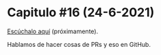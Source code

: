 # Capitulo #16 (24-6-2021)
[Escúchalo aquí](https://www.youtube.com/channel/UCvsEafNhlOEd5OZJFbVg0-g) (próximamente).

Hablamos de hacer cosas de PRs y eso en GitHub.

